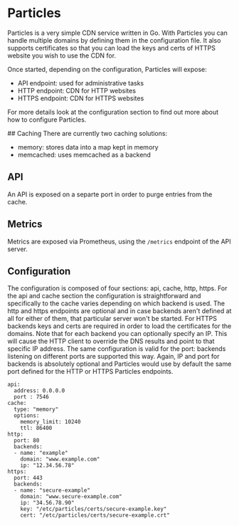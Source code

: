 # Particles

Particles is a very simple CDN service written in Go.
With Particles you can handle multiple domains by defining them in the configuration file.
It also supports certificates so that you can load the keys and certs of HTTPS website you wish to use the CDN for.

Once started, depending on the configuration, Particles will expose:
- API endpoint: used for administrative tasks
- HTTP endpoint: CDN for HTTP websites
- HTTPS endpoint: CDN for HTTPS websites

For more details look at the configuration section to find out more about how to configure Particles.

## Caching
There are currently two caching solutions:
- memory: stores data into a map kept in memory
- memcached: uses memcached as a backend

## API
An API is exposed on a separte port in order to purge entries from the cache.

## Metrics
Metrics are exposed via Prometheus, using the `/metrics` endpoint of the API server.

## Configuration
The configuration is composed of four sections: api, cache, http, https.
For the api and cache section the configuration is straightforward and specifically to the cache varies depending on which backend is used.
The http and https endpoints are optional and in case backends aren't defined at all for either of them, that particular server won't be started.
For HTTPS backends keys and certs are required in order to load the certificates for the domains.
Note that for each backend you can optionally specify an IP. This will cause the HTTP client to override the DNS
results and point to that specific IP address.
The same configuration is valid for the port: backends listening on different ports are supported this way.
Again, IP and port for backends is absolutely optional and Particles would use by default the same port defined for the HTTP
or HTTPS Particles endpoints.

```
api:
  address: 0.0.0.0
  port : 7546
cache:
  type: "memory"
  options:
    memory_limit: 10240
    ttl: 86400
http:
  port: 80
  backends:
  - name: "example"
    domain: "www.example.com"
    ip: "12.34.56.78"
https:
  port: 443
  backends:
  - name: "secure-example"
    domain: "www.secure-example.com"
    ip: "34.56.78.90"
    key: "/etc/particles/certs/secure-example.key"
    cert: "/etc/particles/certs/secure-example.crt"
```